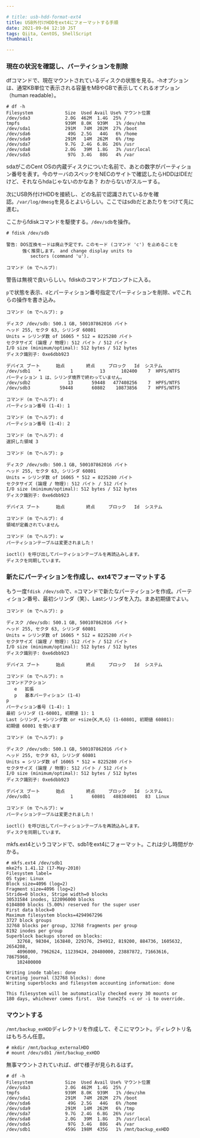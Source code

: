 ```yaml
---

# title: usb-hdd-format-ext4
title: USB外付けHDDをext4にフォーマットする手順
date: 2021-09-04 12:10 JST
tags: Qiita, CentOS, ShellScript
thumbnail:

---
```


### 現在の状況を確認し、パーティションを削除

dfコマンドで、現在マウントされているディスクの状態を見る。-hオプションは、通常KB単位で表示される容量をMBやGBで表示してくれるオプション（human readable）。

```bash:
# df -h
Filesystem            Size  Used Avail Use% マウント位置
/dev/sda3             2.0G  462M  1.4G  25% /
tmpfs                 939M  8.0K  939M   1% /dev/shm
/dev/sda1             291M   74M  202M  27% /boot
/dev/sda6              49G  2.5G   44G   6% /home
/dev/sda9             291M   14M  262M   6% /tmp
/dev/sda7             9.7G  2.4G  6.8G  26% /usr
/dev/sda8             2.0G   39M  1.8G   3% /usr/local
/dev/sda5              97G  3.4G   88G   4% /var
```

sdaがこのCent OSの内蔵ディスクについた名前で、あとの数字がパーティション番号を表す。今のサーバのスペックをNECのサイトで確認したらHDDはIDEだけど、それならhdaじゃないのかなあ？
わからないがスルーする。

次にUSB外付けHDDを接続し、どの名前で認識されているかを確認。`/var/log/dmesg`を見るとよいらしい。ここではsdbだとあたりをつけて先に進む。

ここからfdiskコマンドを駆使する。`/dev/sdb`を操作。

```bash:
# fdisk /dev/sdb

警告: DOS互換モードは廃止予定です。このモード (コマンド 'c') を止めることを
      強く推奨します。 and change display units to
         sectors (command 'u').

コマンド (m でヘルプ):
```

警告は無視で良いらしい。fdiskのコマンドプロンプトに入る。

`p`で状態を表示、`d`とパーティション番号指定でパーティションを削除、`w`でこれらの操作を書き込み。

```bash:
コマンド (m でヘルプ): p

ディスク /dev/sdb: 500.1 GB, 500107862016 バイト
ヘッド 255, セクタ 63, シリンダ 60801
Units = シリンダ数 of 16065 * 512 = 8225280 バイト
セクタサイズ (論理 / 物理): 512 バイト / 512 バイト
I/O size (minimum/optimal): 512 bytes / 512 bytes
ディスク識別子: 0xe6dbb923

デバイス ブート      始点        終点     ブロック   Id  システム
/dev/sdb1   *           1          13      102400    7  HPFS/NTFS
パーティション 1 は、シリンダ境界で終わっていません。
/dev/sdb2              13       59448   477408256    7  HPFS/NTFS
/dev/sdb3           59448       60802    10873856    7  HPFS/NTFS

コマンド (m でヘルプ): d
パーティション番号 (1-4): 1

コマンド (m でヘルプ): d
パーティション番号 (1-4): 2

コマンド (m でヘルプ): d
選択した領域 3

コマンド (m でヘルプ): p

ディスク /dev/sdb: 500.1 GB, 500107862016 バイト
ヘッド 255, セクタ 63, シリンダ 60801
Units = シリンダ数 of 16065 * 512 = 8225280 バイト
セクタサイズ (論理 / 物理): 512 バイト / 512 バイト
I/O size (minimum/optimal): 512 bytes / 512 bytes
ディスク識別子: 0xe6dbb923

デバイス ブート      始点        終点     ブロック   Id  システム

コマンド (m でヘルプ): d
領域が定義されていません

コマンド (m でヘルプ): w
パーティションテーブルは変更されました！

ioctl() を呼び出してパーティションテーブルを再読込みします。
ディスクを同期しています。
```
### 新たにパーティションを作成し、ext4でフォーマットする
もう一度`fdisk /dev/sdb`で、`n`コマンドで新たなパーティションを作成。パーティション番号、最初シリンダ（笑）、Lastシリンダを入力。まあ初期値でよい。

```bash:
コマンド (m でヘルプ): p

ディスク /dev/sdb: 500.1 GB, 500107862016 バイト
ヘッド 255, セクタ 63, シリンダ 60801
Units = シリンダ数 of 16065 * 512 = 8225280 バイト
セクタサイズ (論理 / 物理): 512 バイト / 512 バイト
I/O size (minimum/optimal): 512 bytes / 512 bytes
ディスク識別子: 0xe6dbb923

デバイス ブート      始点        終点     ブロック   Id  システム

コマンド (m でヘルプ): n
コマンドアクション
   e   拡張
   p   基本パーティション (1-4)
p
パーティション番号 (1-4): 1
最初 シリンダ (1-60801, 初期値 1): 1
Last シリンダ, +シリンダ数 or +size{K,M,G} (1-60801, 初期値 60801):
初期値 60801 を使います

コマンド (m でヘルプ): p

ディスク /dev/sdb: 500.1 GB, 500107862016 バイト
ヘッド 255, セクタ 63, シリンダ 60801
Units = シリンダ数 of 16065 * 512 = 8225280 バイト
セクタサイズ (論理 / 物理): 512 バイト / 512 バイト
I/O size (minimum/optimal): 512 bytes / 512 bytes
ディスク識別子: 0xe6dbb923

デバイス ブート      始点        終点     ブロック   Id  システム
/dev/sdb1               1       60801   488384001   83  Linux

コマンド (m でヘルプ): w
パーティションテーブルは変更されました！

ioctl() を呼び出してパーティションテーブルを再読込みします。
ディスクを同期しています。
```

mkfs.ext4というコマンドで、sdb1をext4にフォーマット。これは少し時間がかかる。

```bash:
# mkfs.ext4 /dev/sdb1
mke2fs 1.41.12 (17-May-2010)
Filesystem label=
OS type: Linux
Block size=4096 (log=2)
Fragment size=4096 (log=2)
Stride=0 blocks, Stripe width=0 blocks
30531584 inodes, 122096000 blocks
6104800 blocks (5.00%) reserved for the super user
First data block=0
Maximum filesystem blocks=4294967296
3727 block groups
32768 blocks per group, 32768 fragments per group
8192 inodes per group
Superblock backups stored on blocks:
	32768, 98304, 163840, 229376, 294912, 819200, 884736, 1605632, 2654208,
	4096000, 7962624, 11239424, 20480000, 23887872, 71663616, 78675968,
	102400000

Writing inode tables: done
Creating journal (32768 blocks): done
Writing superblocks and filesystem accounting information: done

This filesystem will be automatically checked every 30 mounts or
180 days, whichever comes first.  Use tune2fs -c or -i to override.
```

### マウントする
`/mnt/backup_exHDD`ディレクトリを作成して、そこにマウント。ディレクトリ名はもちろん任意。

```bash:
# mkdir /mnt/backup_externalHDD
# mount /dev/sdb1 /mnt/backup_exHDD
```

無事マウントされていれば、dfで様子が見られるはず。

```bash:
# df -h
Filesystem            Size  Used Avail Use% マウント位置
/dev/sda3             2.0G  462M  1.4G  25% /
tmpfs                 939M  8.0K  939M   1% /dev/shm
/dev/sda1             291M   74M  202M  27% /boot
/dev/sda6              49G  2.5G   44G   6% /home
/dev/sda9             291M   14M  262M   6% /tmp
/dev/sda7             9.7G  2.4G  6.8G  26% /usr
/dev/sda8             2.0G   39M  1.8G   3% /usr/local
/dev/sda5              97G  3.4G   88G   4% /var
/dev/sdb1             459G  198M  435G   1% /mnt/backup_exHDD
```

